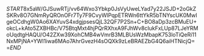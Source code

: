 $START$8x5aW/GJSuwRTj/vv64Wxo3Ybkp0JsVyUweLYad7y22JSJD+2oGkZSKRv8O7GNmRyQROnOFr7Ty7F9CvyWlPqpETRWn6ttYkR5bTNYscUK0MwIgeOCdhgW0Ao6XAYuvS4xdgjpsesQjL32QF7P2Sn+C+BO8aDp3zcBMuEU+okcL+kAto5ZXBHBc/V75BtqMxt4hjPQrRXhxA9FJhWv8cIukFxLUp87LJeYRMoUqdtgHAQU/O42ZXw39XohCMB4wVmrB3MLBUsWzMbapK753loTiQeRi11NxMPjNA+YWI1iwa6MAo7AhrGvezH4sOQXk9zLeBRAEZbG4Q6aiHTNicjQ==$END$